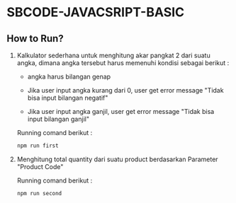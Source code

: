 # SBCODE-JAVACSRIPT-BASIC

## How to Run?

1.  Kalkulator sederhana untuk menghitung akar pangkat 2 dari suatu angka, dimana angka tersebut harus memenuhi kondisi sebagai berikut :

    -   angka harus bilangan genap

    -   Jika user input angka kurang dari 0, user get error message "Tidak bisa input bilangan negatif"

    -   Jika user input angka ganjil, user get error message "Tidak bisa input bilangan ganjil"

    Running comand berikut :

    ```bash
    npm run first
    ```

2.  Menghitung total quantity dari suatu product berdasarkan Parameter "Product Code"

    Running comand berikut :

    ```bash
    npm run second
    ```
